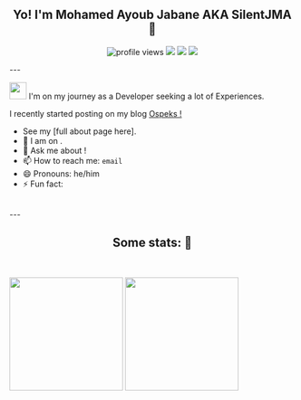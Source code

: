 <h2 align="center">Yo! I'm Mohamed Ayoub Jabane AKA SilentJMA 🐋 </h2> 
<p align="center">
  <img src="https://komarev.com/ghpvc/?username=SilentJMA&style=for-the-badge" alt="profile views"> 
  <a href="https://twitter.com/intent/follow?screen_name=silentjma&tw_p=followbutton"><img src="https://img.shields.io/badge/Twitter-1DA1F2?style=for-the-badge&logo=twitter&logoColor=white"></a> 
  <a href="https://www.linkedin.com/in/mohamed-ayoub-jabane-b6285b10b/"><img src="https://img.shields.io/badge/LinkedIn-0077B5?style=for-the-badge&logo=linkedin&logoColor=white"></a>
  <a href="https://ospeks.com"><img src="https://img.shields.io/badge/website-000000?style=for-the-badge&logo=About.me&logoColor=white"></a>
</p>
---

<img src="https://raw.githubusercontent.com/iampavangandhi/iampavangandhi/master/gifs/Hi.gif" width="30px"> I'm on my journey as a Developer seeking a lot of Experiences. 

I recently started posting on my blog <a href="https://ospeks.com"> Ospeks !

<a href="https://">
</a>

- See my [full about page here].
- 👯 I am on .
- 💬 Ask me about !
- 📫 How to reach me: `email`
- 😄 Pronouns: he/him
- ⚡ Fun fact: 
  
<br>
  ---
<h2 align="center">Some stats: 📝</h2>  
<br>
<p float="left">
  <img src="https://github-readme-stats.vercel.app/api?username=SilentJMA&theme=aura&show_icons=true" height="200"/>
  <img src="https://github-readme-stats.vercel.app/api/top-langs/?username=SilentJMA&theme=aura" height="200"/> 
</p>

